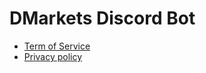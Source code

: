 # DMarkets Discord Bot
- [Term of Service](https://darmoo.github.io/Dmarkets-ToS/)
- [Privacy policy](https://darmoo.github.io/Dmarkets-privacy-policy/)

